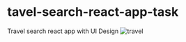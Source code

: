 # tavel-search-react-app-task
Travel search react app with UI Design
![travel](https://user-images.githubusercontent.com/109410990/227757221-6361ab53-95fe-4ca3-b9fe-a732efc60b77.png)
